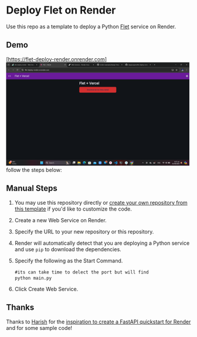 # Deploy Flet on Render

Use this repo as a template to deploy a Python [Flet](https://flet.dev) service on Render.

## Demo
[https://flet-deploy-render.onrender.com]
<img src="screendemo.png" width=500>
follow the steps below:

## Manual Steps

1. You may use this repository directly or [create your own repository from this template](https://github.com/diguijoaquim/flet-deploy-render) if you'd like to customize the code.
2. Create a new Web Service on Render.
3. Specify the URL to your new repository or this repository.
4. Render will automatically detect that you are deploying a Python service and use `pip` to download the dependencies.
5. Specify the following as the Start Command.

    ```shell
    #its can take time to delect the port but will find
    python main.py
    ```

6. Click Create Web Service.


## Thanks

Thanks to [Harish](https://harishgarg.com) for the [inspiration to create a FastAPI quickstart for Render](https://twitter.com/harishkgarg/status/1435084018677010434) and for some sample code!